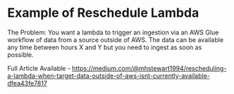 # Example of Reschedule Lambda

The Problem:
You want a lambda to trigger an ingestion via an AWS Glue workflow of data from a source outside of AWS.
The data can be available any time between hours X and Y but you need to ingest as soon as possible.

Full Article Available - https://medium.com/@mhstewart1994/rescheduling-a-lambda-when-target-data-outside-of-aws-isnt-currently-available-dfea43fe7817
